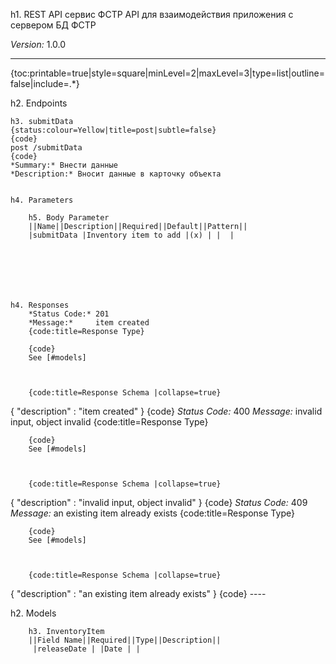 h1. REST API сервис ФСТР API для взаимодействия приложения с сервером БД ФСТР

*Version:* 1.0.0

----

{toc:printable=true|style=square|minLevel=2|maxLevel=3|type=list|outline=false|include=.*}

h2. Endpoints

    h3. submitData
    {status:colour=Yellow|title=post|subtle=false}
    {code}
    post /submitData
    {code}
    *Summary:* Внести данные
    *Description:* Вносит данные в карточку объекта


    h4. Parameters

        h5. Body Parameter
        ||Name||Description||Required||Default||Pattern||
        |submitData |Inventory item to add |(x) | |  |







    h4. Responses
        *Status Code:* 201
        *Message:*     item created
        {code:title=Response Type}

        {code}
        See [#models]



        {code:title=Response Schema |collapse=true}
{
  "description" : "item created"
}
        {code}
        *Status Code:* 400
        *Message:*     invalid input, object invalid
        {code:title=Response Type}

        {code}
        See [#models]



        {code:title=Response Schema |collapse=true}
{
  "description" : "invalid input, object invalid"
}
        {code}
        *Status Code:* 409
        *Message:*     an existing item already exists
        {code:title=Response Type}

        {code}
        See [#models]



        {code:title=Response Schema |collapse=true}
{
  "description" : "an existing item already exists"
}
        {code}
    ----

h2. Models

        h3. InventoryItem
        ||Field Name||Required||Type||Description||
         |releaseDate | |Date | |

